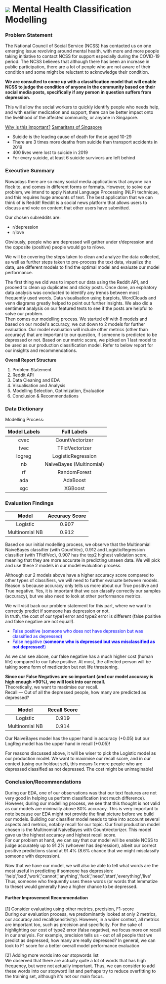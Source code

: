 # ![](https://ga-dash.s3.amazonaws.com/production/assets/logo-9f88ae6c9c3871690e33280fcf557f33.png) Mental Health Classification Modelling

### Problem Statement

The National Council of Social Service (NCSS) has contacted us on one emerging issue revolving around mental health, with more and more people taking initiative to contact NCSS for support especially during the COVID-19 period. The NCSS believes that although there has been an increase in public participation, there are a lot of people who are not aware of their condition and some might be reluctant to acknowledge their condition.

**We are consulted to come up with a classification model that will enable NCSS to judge the condition of anyone in the community based on their social media posts, specifically if any person in question suffers from depression.**

This will allow the social workers to quickly identify people who needs help, and with earlier medication and support, there can be better impact onto the livelihood of the affected community, or anyone in Singapore.

<u>Why is this important?</u> [Samaritans of Singapore](https://www.sos.org.sg/learn-about-suicide/quick-facts)
 - Suicide is the leading cause of death for those aged 10-29
 - There are 3 times more deaths from suicide than transport accidents in 2019
 - 400 lives were lost to suicide in 2019
 - For every suicide, at least 6 suicide survivors are left behind


### Executive Summary

Nowadays there are so many social media applications that anyone can flock to, and comes in different forms or formats. However, to solve our problem, we intend to apply Natural Language Processing (NLP) technique, and this requires huge amounts of text. The best application that we can think of is Reddit! Reddit is a social news platform that allows users to discuss and vote on content that other users have submitted.

Our chosen subreddits are:
* r/depression
* r/love  

Obviously, people who are depressed will gather under r/depression and the opposite (positive) people would go to r/love.

We will be covering the steps taken to clean and analyze the data collected, as well as further steps taken to pre-process the text data, visualize the data, use different models to find the optimal model and evaluate our model performance.

The first thing we did was to import our data using the Reddit API, and proceed to clean up duplicates and sticky posts. Once done, an explratory data analysis was conducted to identify any trends between most frequently used words. Data visualisation using barplots, WordClouds and venn diagrams greatly helped to point out further insights. We also did a sentiment analysis on our featured texts to see if the posts are helpful to solve our problem.   
Then comes our modelling process. We started off with 8 models and based on our model's accuracy, we cut down to 2 models for further evaluation. Our model evaluation will include other metrics (other than accuracy) that are important to our question, if someone is predicted to be depressed or not. Based on our metric score, we picked on 1 last model to be used as our production classification model. Refer to below report for our insights and recommendations.

**Overall Report Structure**
1. Problem Statement
2. Reddit API
3. Data Cleaning and EDA
4. Visualisation and Analysis
5. Modelling Selection, Optimization, Evaluation
6. Conclusion & Recommendations

### Data Dictionary

Modelling Process:

| Model Labels | Full Labels              |
|:-----------:|:------------------------:|
| cvec        | CountVectorizer          |
| tvec        | TFidVectorizer           |
| logreg      | LogisticRegression       |
| nb          | NaiveBayes (Multinomial) |
| rf          | RandomForest             |
| ada         | AdaBoost                 |
| xgc         | XGBoost                  |


### Evaluation Findings

| Model | Accuracy Score              |
|:-----------:|:---------------------:|
| Logistic        |     0.907      |
| Multinomial NB  | 0.912        |

Based on our initial modelling process, we observe that the Multinomial NaiveBayes classifier (with CountVec), 0.912 and LogisticRegression classifier (with TFidfVec), 0.907 has the top2 highest validation score, meaning that they are more accurate in predicting unseen data.
We will pick and use these 2 models in our model evaluation process.

Although our 2 models above have a higher accuracy score compared to other types of classifiers, we will need to further evaluate between models.  
Reason is because accuracy only tells us more about our True positive and True negative. Yes, it is important that we can classify correctly our samples (accuracy), but we also need to look at other performance metrics.

We will visit back our problem statement for this part, where we want to correctly predict if someone has depression or not.  
In truth, the cost of our type1 error and type2 error is different (false positive and false negative are not equal!).  

- <span style='color:blue'> <span>False positive (someone who does not have depression but was classified as depressed)
- <span style='color:blue'> <span>False negative (**someone who is depressed but was misclassified as not depressed!**)

As we can see above, our false negative has a much higher cost (human life) compared to our false positive. At most, the affected person will be taking some form of medication but not life threatening.
    
**Since our False Negatives are so important (and our model accuracy is high enough >90%), we will look into our recall.**  
Theoretically, we want to maximise our recall.  
    Recall — Out of all the depressed people, how many are predicted as depressed?
    
| Model | Recall Score              |
|:-----------:|:-------------------:|
| Logistic        |     0.919      |
| Multinomial NB  | 0.914        |

Our NaiveBayes model has the upper hand in accuracy (+0.05) but our LogReg model has the upper hand in recall (+0.05)!

For reasons discussed above, it will be wiser to pick the Logistic model as our production model. We want to maximise our recall score, and in our context (using our holdout set), this means 1x more people who are depressed classified as not depressed. The cost might be unimaginable!  
    
### Conclusion/Recommendations

During our EDA, one of our observations was that our text features are not very good in helping us perform classification (not much difference). However, during our modelling process, we see that this thought is not valid as our models are minimally above 80% accuracy. This is very important to note because our EDA might not provide the final picture before we build our models.
Building our classifier model needs to take into account several aspects and metrics, notably recall for our topic. Our final production model chosen is the Multinomial NaiveBayes with CountVectorizer. This model gave us the highest accuracy and highest recall score.  
For our problem at hand, we can say that our model will be enable NCSS to judge accurately up to 91.2% (whoever has depression), albeit our correct positive predictions stand at 91.4% (8.6% chance that we might misclassify someone with depression).  
    
Now that we have our model, we will also be able to tell what words are the most useful in predicting if someone has depression: 'help','bad','work','cannot','anything','fuck','need','start','everything','live'  
Thus, someone who frequently uses these words (or words that lemmatize to these) would generally have a higher chance to be depressed.

#### Further Improvement Recommendation

[1] Consider evaluating using other metrics, precision, F1-score  
During our evaluation process, we predominantly looked at only 2 metrics, our accuracy and recall(sensitivity). However, in a wider context, all metrics are important too, such as precision and specificity. For the sake of highlighting our cost of type2 error (false negative), we focus more on recall in our analysis.
For example, precision tells us - out of all people that we predict as depressed, how many are really depressed?
In general, we can look to F1 score for a better overall model performance evaluation

[2] Adding more words into our stopwords list  
We observed that there are actually quite a lot of words that has high frequency, but were not actually important. Thus, we can consider to add these words into our stopword list and perhaps try to reduce overfitting to the training set, although it's not our main focus.
